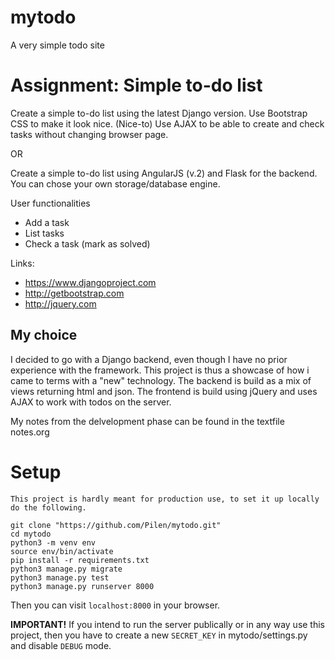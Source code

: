 # mytodo
A very simple todo site

# Assignment: Simple to-do list
Create a simple to-do list using the latest Django version.
Use Bootstrap CSS to make it look nice.
(Nice-to) Use AJAX to be able to create and check tasks without changing browser page.

OR

Create a simple to-do list using AngularJS (v.2) and Flask for the backend.
You can chose your own storage/database engine.

User functionalities
- Add a task
- List tasks
- Check a task (mark as solved)

Links:
- https://www.djangoproject.com
- http://getbootstrap.com
- http://jquery.com

## My choice
I decided to go with a Django backend, even though I have no prior experience with the framework.
This project is thus a showcase of how i came to terms with a "new" technology.
The backend is build as a mix of views returning html and json.
The frontend is build using jQuery and uses AJAX to work with todos on the server.

My notes from the delvelopment phase can be found in the textfile notes.org

# Setup
    This project is hardly meant for production use, to set it up locally do the following.

```
git clone "https://github.com/Pilen/mytodo.git"
cd mytodo
python3 -m venv env
source env/bin/activate
pip install -r requirements.txt
python3 manage.py migrate
python3 manage.py test
python3 manage.py runserver 8000
```
Then you can visit `localhost:8000` in your browser.

**IMPORTANT!**
If you intend to run the server publically or in any way use this project, then you have to create a new `SECRET_KEY` in mytodo/settings.py and disable `DEBUG` mode.
